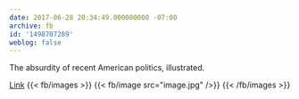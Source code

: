 ```yaml
---
date: 2017-06-28 20:34:49.000000000 -07:00
archive: fb
id: '1498707289'
weblog: false
---
```


The absurdity of recent American politics, illustrated. 

[Link](http://abcnews.go.com/Politics/top-senate-republican-mitch-mcconnell-warns-bipartisanship-health/story?id=48336713)
{{< fb/images >}}
{{< fb/image src="image.jpg" />}}
{{< /fb/images >}}
